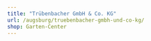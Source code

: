 ```yaml
---
title: "Trübenbacher GmbH & Co. KG"
url: /augsburg/truebenbacher-gmbh-und-co-kg/
shop: Garten-Center
---
```

